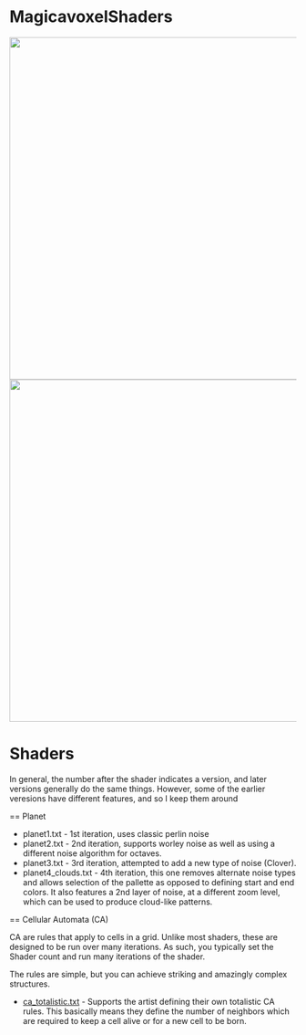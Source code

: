 # MagicavoxelShaders
<img width="600px" src="https://cdna.artstation.com/p/assets/images/images/047/893/454/large/mrbiggles-ca3-a.jpg?1648693986"/>
<img width="600px" src="https://cdna.artstation.com/p/assets/images/images/042/540/770/large/mrbiggles-planet-clouds-1.jpg?1634773420"/>

# Shaders

In general, the number after the shader indicates a version, and later versions generally do the same things.   However, some of the earlier veresions 
have different features, and so I keep them around 

== Planet

 * planet1.txt - 1st iteration, uses classic perlin noise
 * planet2.txt - 2nd iteration, supports worley noise as well as using a different noise algorithm for octaves.
 * planet3.txt - 3rd iteration, attempted to add a new type of noise (Clover).
 * planet4_clouds.txt - 4th iteration, this one removes alternate noise types and allows 
 selection of the pallette as opposed to defining start and end colors.  It also features a 
 2nd layer of noise, at a different zoom level, which can be used to produce cloud-like patterns.

== Cellular Automata (CA)

CA are rules that apply to cells in a grid.   Unlike most shaders, these are designed to be run over many 
iterations.   As such, you typically set the Shader count and run many iterations of the shader.   

The rules are simple, but you can achieve striking and amazingly complex structures.

 * [ca_totalistic.txt](https://en.wikipedia.org/wiki/Rule_30) - Supports the artist defining their own totalistic CA rules.   This basically means 
 they define the number of neighbors which are required to keep a cell alive or for a new cell to be born.





